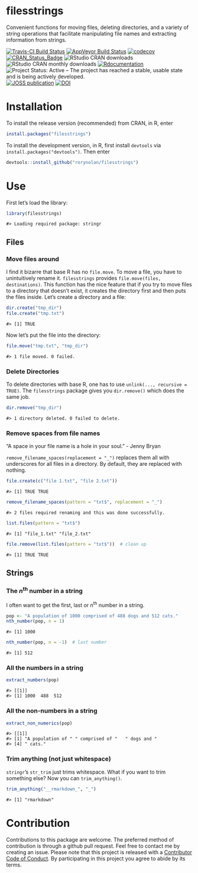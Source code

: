 filesstrings
================

Convenient functions for moving files, deleting directories, and a
variety of string operations that facilitate manipulating file names and
extracting information from strings.

[![Travis-CI Build
Status](https://travis-ci.org/rorynolan/filesstrings.svg?branch=master)](https://travis-ci.org/rorynolan/filesstrings)
[![AppVeyor Build
Status](https://ci.appveyor.com/api/projects/status/github/rorynolan/filesstrings?branch=master&svg=true)](https://ci.appveyor.com/project/rorynolan/filesstrings)
[![codecov](https://codecov.io/gh/rorynolan/filesstrings/branch/master/graph/badge.svg)](https://codecov.io/gh/rorynolan/filesstrings)
[![CRAN\_Status\_Badge](http://www.r-pkg.org/badges/version/filesstrings)](https://cran.r-project.org/package=filesstrings)
![RStudio CRAN
downloads](http://cranlogs.r-pkg.org/badges/grand-total/filesstrings)
![RStudio CRAN monthly
downloads](http://cranlogs.r-pkg.org/badges/filesstrings)
[![Rdocumentation](http://www.rdocumentation.org/badges/version/filesstrings)](http://www.rdocumentation.org/packages/filesstrings)
![Project Status: Active – The project has reached a stable, usable
state and is being actively
developed.](http://www.repostatus.org/badges/latest/active.svg) [![JOSS
publication](http://joss.theoj.org/papers/10.21105/joss.00260/status.svg)](https://doi.org/10.21105/joss.00260)
[![DOI](https://zenodo.org/badge/69170704.svg)](https://zenodo.org/badge/latestdoi/69170704)

# Installation

To install the release version (recommended) from CRAN, in R, enter

``` r
install.packages("filesstrings")
```

To install the development version, in R, first install `devtools` via
`install.packages("devtools")`. Then enter

``` r
devtools::install_github("rorynolan/filesstrings")
```

# Use

First let’s load the library:

``` r
library(filesstrings)
```

    #> Loading required package: stringr

## Files

### Move files around

I find it bizarre that base R has no `file.move`. To move a file, you
have to unintuitively rename it. `filesstrings` provides
`file.move(files, destinations)`. This function has the nice feature
that if you try to move files to a directory that doesn’t exist, it
creates the directory first and then puts the files inside. Let’s create
a directory and a file:

``` r
dir.create("tmp_dir")
file.create("tmp.txt")
```

    #> [1] TRUE

Now let’s put the file into the directory:

``` r
file.move("tmp.txt", "tmp_dir")
```

    #> 1 file moved. 0 failed.

### Delete Directories

To delete directories with base R, one has to use `unlink(..., recursive
= TRUE)`. The `filesstrings` package gives you `dir.remove()` which does
the same job.

``` r
dir.remove("tmp_dir")
```

    #> 1 directory deleted. 0 failed to delete.

### Remove spaces from file names

“A space in your file name is a hole in your soul.” - Jenny Bryan

`remove_filename_spaces(replacement = "_")` replaces them all with
underscores for all files in a directory. By default, they are replaced
with nothing.

``` r
file.create(c("file 1.txt", "file 2.txt"))
```

    #> [1] TRUE TRUE

``` r
remove_filename_spaces(pattern = "txt$", replacement = "_")
```

    #> 2 files required renaming and this was done successfully.

``` r
list.files(pattern = "txt$")
```

    #> [1] "file_1.txt" "file_2.txt"

``` r
file.remove(list.files(pattern = "txt$"))  # clean up
```

    #> [1] TRUE TRUE

## Strings

### The *n*<sup>th</sup> number in a string

I often want to get the first, last or *n*<sup>th</sup> number in a
string.

``` r
pop <- "A population of 1000 comprised of 488 dogs and 512 cats."
nth_number(pop, n = 1)
```

    #> [1] 1000

``` r
nth_number(pop, n = -1)  # last number
```

    #> [1] 512

### All the numbers in a string

``` r
extract_numbers(pop)
```

    #> [[1]]
    #> [1] 1000  488  512

### All the non-numbers in a string

``` r
extract_non_numerics(pop)
```

    #> [[1]]
    #> [1] "A population of " " comprised of "   " dogs and "      
    #> [4] " cats."

### Trim anything (not just whitespace)

`stringr`’s `str_trim` just trims whitespace. What if you want to trim
something else? Now you can `trim_anything()`.

``` r
trim_anything("__rmarkdown_", "_")
```

    #> [1] "rmarkdown"

# Contribution

Contributions to this package are welcome. The preferred method of
contribution is through a github pull request. Feel free to contact me
by creating an issue. Please note that this project is released with a
[Contributor Code of Conduct](CONDUCT.md). By participating in this
project you agree to abide by its terms.
